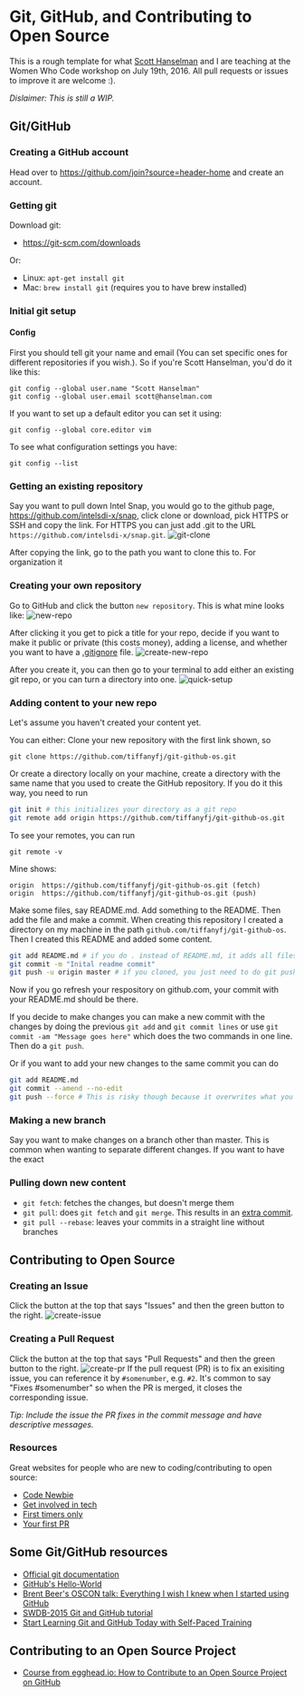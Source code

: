 # Git, GitHub, and Contributing to Open Source
This is a rough template for what [Scott Hanselman](https://github.com/shanselman) and I are teaching at the Women Who Code workshop on July 19th, 2016. All pull requests or issues to improve it are welcome :).

*Dislaimer: This is still a WIP.*

## Git/GitHub
### Creating a GitHub account
Head over to https://github.com/join?source=header-home and create an account.

### Getting git
Download git:
* https://git-scm.com/downloads

Or:
* Linux: `apt-get install git`
* Mac: `brew install git` (requires you to have brew installed)

### Initial git setup
#### Config
First you should tell git your name and email (You can set specific ones for different repositories if you wish.). So if you're Scott Hanselman, you'd do it like this:
```
git config --global user.name "Scott Hanselman"
git config --global user.email scott@hanselman.com
```

If you want to set up a default editor you can set it using:
```
git config --global core.editor vim
```

To see what configuration settings you have:
```
git config --list
```

### Getting an existing repository
Say you want to pull down Intel Snap, you would go to the github page, https://github.com/intelsdi-x/snap, click clone or download, pick HTTPS or SSH and copy the link. For HTTPS you can just add .git to the URL `https://github.com/intelsdi-x/snap.git`.
![git-clone](https://cloud.githubusercontent.com/assets/12282848/16968258/8f066e18-4dc2-11e6-9171-92b4b76f8590.png)

After copying the link, go to the path you want to clone this to. For organization it

### Creating your own repository
Go to GitHub and click the button `new repository`. This is what mine looks like:
![new-repo](https://cloud.githubusercontent.com/assets/12282848/16969555/79445e48-4dca-11e6-83ce-33a358caa4a5.png)

After clicking it you get to pick a title for your repo, decide if you want to make it public or private (this costs money), adding a license, and whether you want to have a [.gitignore](https://git-scm.com/docs/gitignore) file.
![create-new-repo](https://cloud.githubusercontent.com/assets/12282848/16969577/8f26101c-4dca-11e6-9916-8a8560c55f24.png)

After you create it, you can then go to your terminal to add either an existing git repo, or you can turn a directory into one.
![quick-setup](https://cloud.githubusercontent.com/assets/12282848/16969553/73f22560-4dca-11e6-9f4e-d1a8657ac5ab.png)

### Adding content to your new repo
Let's assume you haven't created your content yet.

You can either:
Clone your new repository with the first link shown, so
```
git clone https://github.com/tiffanyfj/git-github-os.git
```

Or
create a directory locally on your machine, create a directory with the same name that you used to create the GitHub repository. If you do it this way, you need to run
```sh
git init # this initializes your directory as a git repo
git remote add origin https://github.com/tiffanyfj/git-github-os.git
```

To see your remotes, you can run
```
git remote -v
```
Mine shows:
```
origin	https://github.com/tiffanyfj/git-github-os.git (fetch)
origin	https://github.com/tiffanyfj/git-github-os.git (push)
```

Make some files, say README.md. Add something to the README. Then add the file and make a commit. When creating this repository I created a directory on my machine in the path `github.com/tiffanyfj/git-github-os`. Then I created this README and added some content.
```sh
git add README.md # if you do . instead of README.md, it adds all files in the directory
git commit -m "Inital readme commit"
git push -u origin master # if you cloned, you just need to do git push
```

Now if you go refresh your respository on github.com, your commit with your README.md should be there.

If you decide to make changes you can make a new commit with the changes by doing the previous `git add` and `git commit lines` or use `git commit -am "Message goes here"` which does the two commands in one line. Then do a `git push`.

Or if you want to add your new changes to the same commit you can do
```sh
git add README.md
git commit --amend --no-edit
git push --force # This is risky though because it overwrites what you had so make sure you know what you're committing.
```

### Making a new branch
Say you want to make changes on a branch other than master. This is common when wanting to separate different changes. If you want to have the exact

### Pulling down new content
* `git fetch`: fetches the changes, but doesn't merge them
* `git pull`: does `git fetch` and `git merge`. This results in an [extra commit](https://coderwall.com/p/7aymfa/please-oh-please-use-git-pull-rebase).
* `git pull --rebase`: leaves your commits in a straight line without branches

## Contributing to Open Source
### Creating an Issue
Click the button at the top that says "Issues" and then the green button to the right.
![create-issue](https://cloud.githubusercontent.com/assets/12282848/16970455/112131a4-4dd1-11e6-890b-697903e9b94b.png)

### Creating a Pull Request
Click the button at the top that says "Pull Requests" and then the green button to the right.
![create-pr](https://cloud.githubusercontent.com/assets/12282848/16970458/128818aa-4dd1-11e6-9388-f27a7106cb4e.png)
If the pull request (PR) is to fix an exisiting issue, you can reference it by `#somenumber`, e.g. `#2`. It's common to say "Fixes #somenumber" so when the PR is merged, it closes the corresponding issue.

*Tip: Include the issue the PR fixes in the commit message and have descriptive messages.*

### Resources
Great websites for people who are new to coding/contributing to open source:
* [Code Newbie](http://www.codenewbie.org/)
* [Get involved in tech](http://www.getinvolvedintech.com)
* [First timers only](http://www.firsttimersonly.com/)
* [Your first PR](https://twitter.com/yourfirstpr)

## Some Git/GitHub resources
* [Official git documentation](https://git-scm.com/doc)
* [GitHub's Hello-World](https://guides.github.com/activities/hello-world/)
* [Brent Beer's OSCON talk: Everything I wish I knew when I started using GitHub](https://www.youtube.com/watch?v=KDUtjZHIx44)
* [SWDB-2015 Git and GitHub tutorial](https://github.com/AllenBrainAtlas/SWDB-2015/blob/master/presentations/git/tutorial.ipynb)
* [Start Learning Git and GitHub Today with Self-Paced Training](https://github.com/blog/2083-start-learning-git-and-github-today-with-self-paced-training)

## Contributing to an Open Source Project  
* [Course from egghead.io: How to Contribute to an Open Source Project on GitHub](https://egghead.io/courses/how-to-contribute-to-an-open-source-project-on-github)
